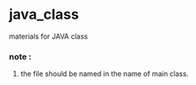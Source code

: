 # java_class
materials for JAVA class
### __note :__
1. the file should be named in the name of main class.